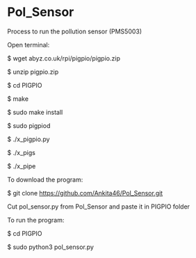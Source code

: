 # Pol_Sensor

Process to run the pollution sensor (PMS5003)

Open terminal:

$ wget abyz.co.uk/rpi/pigpio/pigpio.zip

$ unzip pigpio.zip

$ cd PIGPIO

$ make

$ sudo make install

$ sudo pigpiod

$ ./x_pigpio.py

$ ./x_pigs

$ ./x_pipe

To download the program:

$ git clone https://github.com/Ankita46/Pol_Sensor.git

Cut pol_sensor.py from Pol_Sensor and paste it in PIGPIO folder

To run the program:

$ cd PIGPIO

$ sudo python3 pol_sensor.py
